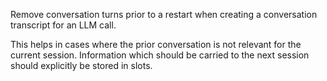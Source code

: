 Remove conversation turns prior to a restart when creating a conversation transcript for an LLM call.

This helps in cases where the prior conversation is not relevant for the 
current session. Information which should be carried to the next session
should explicitly be stored in slots.
